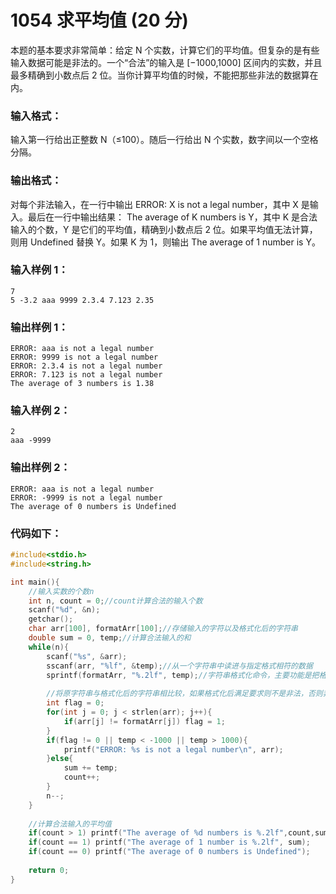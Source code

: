 # 1054 求平均值 (20 分)
本题的基本要求非常简单：给定 N 个实数，计算它们的平均值。但复杂的是有些输入数据可能是非法的。一个“合法”的输入是 [−1000,1000] 区间内的实数，并且最多精确到小数点后 2 位。当你计算平均值的时候，不能把那些非法的数据算在内。
### 输入格式：
输入第一行给出正整数 N（≤100）。随后一行给出 N 个实数，数字间以一个空格分隔。
### 输出格式：
对每个非法输入，在一行中输出 ERROR: X is not a legal number</font>，其中 X</font> 是输入。最后在一行中输出结果： The average of K numbers is Y</font>，其中 K</font> 是合法输入的个数，Y</font> 是它们的平均值，精确到小数点后 2 位。如果平均值无法计算，则用  Undefined</font> 替换  Y</font>。如果  K</font> 为 1，则输出  The average of 1 number is Y</font>。
### 输入样例 1：
```
7
5 -3.2 aaa 9999 2.3.4 7.123 2.35
```
### 输出样例 1：
```
ERROR: aaa is not a legal number
ERROR: 9999 is not a legal number
ERROR: 2.3.4 is not a legal number
ERROR: 7.123 is not a legal number
The average of 3 numbers is 1.38
```
### 输入样例 2：
```
2
aaa -9999
```
### 输出样例 2：
```
ERROR: aaa is not a legal number
ERROR: -9999 is not a legal number
The average of 0 numbers is Undefined
```
### 代码如下：
```c
#include<stdio.h>
#include<string.h>

int main(){
    //输入实数的个数n 
    int n, count = 0;//count计算合法的输入个数
    scanf("%d", &n);
    getchar(); 
    char arr[100], formatArr[100];//存储输入的字符以及格式化后的字符串 
    double sum = 0, temp;//计算合法输入的和 
    while(n){
        scanf("%s", &arr);
        sscanf(arr, "%lf", &temp);//从一个字符串中读进与指定格式相符的数据
        sprintf(formatArr, "%.2lf", temp);//字符串格式化命令，主要功能是把格式化的数据写入某个字符串中
        
        //将原字符串与格式化后的字符串相比较，如果格式化后满足要求则不是非法，否则非法 
        int flag = 0; 
        for(int j = 0; j < strlen(arr); j++){
            if(arr[j] != formatArr[j]) flag = 1;
        }
        if(flag != 0 || temp < -1000 || temp > 1000){
            printf("ERROR: %s is not a legal number\n", arr);
        }else{
            sum += temp;
            count++;
        }
        n--;
    }
    
    //计算合法输入的平均值 
    if(count > 1) printf("The average of %d numbers is %.2lf",count,sum / count);
    if(count == 1) printf("The average of 1 number is %.2lf", sum);
    if(count == 0) printf("The average of 0 numbers is Undefined");
    
    return 0;
} 
```